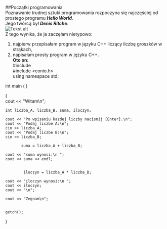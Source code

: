 ##Początki programowania  
Poznawanie trudnej sztuki programowania rozpoczyna się najczęściej od prostego programu ***Hello World***.  
Jego twórcą był ***Denis Ritche***.  
![Tekst alt](http://www.chip.pl/blobimgs/2011/10/full/ea882209c5c896ffda86ca443d4188f4.jpeg)  
Z tego wynika, że ja zaczęłam nietypowo:  
 1. najpierw przepisałam program w języku C++ liczący liczbę groszków w strąkach,  
 2. napisałam prosty program w języku C++.  
**Oto on:**  
#include <iostream>  
#include <conio.h>  
using namespace std;  

int main ( )  

{  
    cout << "Witam\n";  
    
	int liczba_A, liczba_B, suma, iloczyn;   
    
    cout << "Po wpisaniu kazdej liczby nacisnij [Enter].\n";  
    cout << "Podaj liczbe A:\n";  
    cin >> liczba_A;  
    cout << "Podaj liczbe B:\n";   
    cin >> liczba_B;  

           suma = liczba_A + liczba_B;  

    cout << "suma wynosi:\n ";  
    cout << suma << endl;  
    
    
            iloczyn = liczba_A * liczba_B;  
            
    cout << "iloczyn wynosi:\n ";  
    cout << iloczyn;  
    cout << "\n";  
    
    cout << "Zegnam\n";  

    
    getch();  
}

